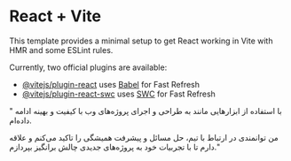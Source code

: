 # React + Vite

This template provides a minimal setup to get React working in Vite with HMR and some ESLint rules.

Currently, two official plugins are available:

- [@vitejs/plugin-react](https://github.com/vitejs/vite-plugin-react/blob/main/packages/plugin-react/README.md) uses [Babel](https://babeljs.io/) for Fast Refresh
- [@vitejs/plugin-react-swc](https://github.com/vitejs/vite-plugin-react-swc) uses [SWC](https://swc.rs/) for Fast Refresh

" با استفاده از ابزارهایی مانند  به طراحی و اجرای پروژه‌های وب با کیفیت و بهینه ادامه داده‌ام.

من توانمندی در ارتباط با تیم، حل مسائل و پیشرفت همیشگی را تاکید می‌کنم و علاقه دارم تا با تجربیات خود به پروژه‌های جدیدی چالش برانگیز بپردازم."

